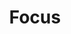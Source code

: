 ---
title: Focus
description: Automatic photo galleries
external_url: https://github.com/samhermes/focus-photo-gallery
github_url: https://github.com/samhermes/focus-photo-gallery
order: 4
---